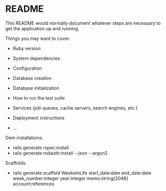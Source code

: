 # README

This README would normally document whatever steps are necessary to get the
application up and running.

Things you may want to cover:

* Ruby version

* System dependencies

* Configuration

* Database creation

* Database initialization

* How to run the test suite

* Services (job queues, cache servers, search engines, etc.)

* Deployment instructions

* ...

Gem installations:
- rails generate rspec:install
- rails generate rodauth:install --json --argon2


Scaffolds:
- rails generate scaffold WeeksInLife start_date:date end_date:date week_number:integer year:integer memo:string{2048} account:references